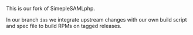 This is our fork of SimepleSAMLphp.

In our branch `ias` we integrate upstream changes with our own build script and spec file to build RPMs on tagged releases.

```

```
